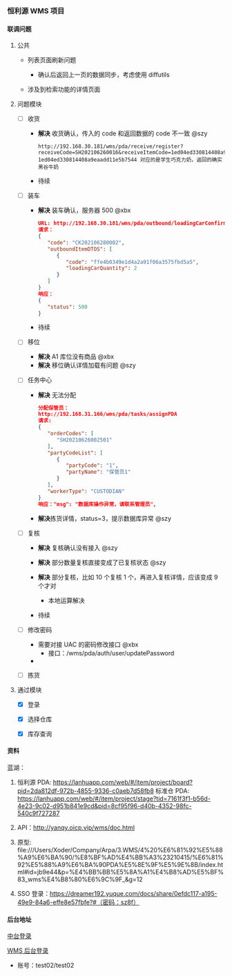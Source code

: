 ### 恒利源 WMS 项目

#### 联调问题

1. 公共
   
   - 列表页面刷新问题
     
     - 确认后返回上一页的数据同步，考虑使用 diffutils
   
   - 涉及到检索功能的详情页面

2. 问题模块
   
   - [ ] 收货
     
     - **解决** 收货确认，传入的 code 和返回数据的 code 不一致 @szy
       
       ```
       http://192.168.30.181/wms/pda/receive/register?receiveCode=SH202106260016&receiveItemCode=1ed04ed330814408a9eaadd11e5b7544
       1ed04ed330814408a9eaadd11e5b7544 对应的是学生巧克力奶，返回的确实黑谷牛奶
       ```
     
     - 待续  
   
   - [ ] 装车
     
     - **解决** 装车确认，服务器 500 @xbx 
       
       ```json
       URL: http://192.168.30.181/wms/pda/outbound/loadingCarConfirm
       请求：
       {
          "code": "CK202106280002",
          "outboundItemDTOS": [
             {
                "code": "ffe4b0349e1d4a2a91f06a3575fbd5a5",
                "loadingCarQuantity": 2
             }
          ]
       }
       响应：
       {
          "status": 500
       }
       ```
     
     - 待续
   
   - [ ] 移位
     
     - **解决** A1 库位没有商品 @xbx
     - **解决** 移位确认详情加载有问题 @szy
   
   - [ ] 任务中心
     
     - **解决** 无法分配
       
       ```json
       分配保管员：
       http://192.168.31.166/wms/pda/tasks/assignPDA
       请求:
       {
          "orderCodes": [
             "SH20210626002501"
          ],
          "partyCodeList": [
             {
                "partyCode": "1",
                "partyName": "保管员1"
             }
          ],
          "workerType": "CUSTODIAN"
       }
       响应："msg": "数据库操作异常，请联系管理员",
       ```
     
     - **解决**拣货详情，status=3，提示数据库异常 @szy
   
   - [ ] 复核
     
     - **解决** 复核确认没有接入 @szy
     
     - **解决** 部分数量复核直接变成了已复核状态 @szy
     
     - **解决** 部分复核，比如 10 个复核 1 个，再进入复核详情，应该变成 9 个才对
       
       - 本地运算解决
     
     - 待续
   
   - [ ] 修改密码
     
     - 需要对接 UAC 的密码修改接口 @xbx
       - 接口：/wms/pda/auth/user/updatePassword
     - 
   
   - [ ] 拣货

3. 通过模块
   
   - [x] 登录
   
   - [x] 选择仓库
   
   - [x] 库存查询

#### 资料

蓝湖：

1. 恒利源 PDA: https://lanhuapp.com/web/#/item/project/board?pid=2da812df-972b-4855-9336-c0aeb7d58fb8
   标准仓 PDA: https://lanhuapp.com/web/#/item/project/stage?tid=7161f3f1-b56d-4e23-9c02-d951b841e9cd&pid=8cf95f96-d40b-4352-98fc-540c9f727287

2. API：http://yanqy.oicp.vip/wms/doc.html

3. 原型: file:///Users/Xoder/Company/Arpa/3.WMS/4%20%E6%81%92%E5%88%A9%E6%BA%90/%E8%BF%AD%E4%BB%A3%23210415/%E6%81%92%E5%88%A9%E6%BA%90PDA%E5%8E%9F%E5%9E%8B/index.html#id=jb9e44&p=%E4%BB%BB%E5%8A%A1%E4%B8%AD%E5%BF%83_wms%E4%B8%80%E6%9C%9F_&g=12

4. SSO 登录：https://dreamer192.yuque.com/docs/share/0efdc117-a195-49e9-84a6-effe8e57fbfe?#（密码：sz8f）

#### 后台地址

[中台登录](http://test.58arpa.com:8090/pages/viewpage.action?pageId=30051285)

[WMS 后台登录](http://test.sso.sarpa.cn/sso-server/login?redirect_url=http://192.168.31.24/&source-id=4)

- 账号：test02/test02

